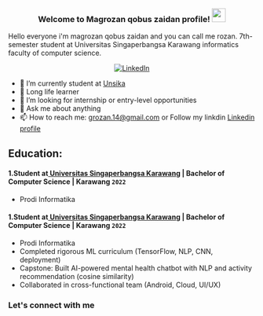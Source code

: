 
<h3 align="center">
  Welcome to Magrozan qobus zaidan profile!
  <img src="https://media.giphy.com/media/hvRJCLFzcasrR4ia7z/giphy.gif" width="28">
</h3>
 Hello everyone i'm magrozan qobus zaidan and you can call me rozan. 7th-semester student at Universitas Singaperbangsa Karawang informatics faculty of computer science. 
 <p align="center">
  <a href="https://www.linkedin.com/in/mgrzn/"><img alt="LinkedIn" title="LinkedIn" src="https://img.shields.io/badge/linkedin-%230077B5.svg?style=for-the-badge&logo=linkedin&logoColor=white"/></a>
 
</p>

- 🔭 I’m currently student at [Unsika](https://unsika.ac.id/)
- 🌱 Long life learner 
- 🤔 I’m looking for internship or entry-level opportunities
- 💬 Ask me about anything
- 📫 How to reach me: grozan.14@gmail.com or Follow my linkdin [Linkedin profile](https://www.linkedin.com/in/mgrzn/)

## Education:

#### 1.Student at[ Universitas Singaperbangsa Karawang](https://unsika.ac.id/) | Bachelor of Computer Science | Karawang `2022`
   - Prodi Informatika 
#### 1.Student at[ Universitas Singaperbangsa Karawang](https://unsika.ac.id/) | Bachelor of Computer Science | Karawang `2022`
   - Prodi Informatika
   - Completed rigorous ML curriculum (TensorFlow, NLP, CNN, deployment)
   - Capstone: Built AI-powered mental health chatbot with NLP and activity recommendation
     (cosine similarity)
   - Collaborated in cross-functional team (Android, Cloud, UI/UX)
### Let's connect with me
 
